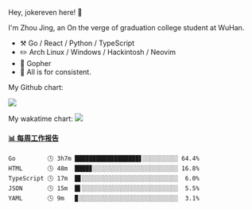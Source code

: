Hey, jokereven here! 👋

I'm Zhou Jing, an On the verge of graduation college student at WuHan.

-   :hammer_and_pick: Go / React / Python / TypeScript
-   :pencil2: Arch Linux / Windows / Hackintosh / Neovim
-   :seedling: Gopher
-   :thought_balloon: All is for consistent.

My Github chart:

![](https://ghchart.rshah.org/JonnieWayy)

My wakatime chart:
![](https://wakatime.com/share/@jokereven/1679dc82-4bf9-4b63-9203-390d608503de.png)

<!-- waka-box start -->
#### <a href="https://gist.github.com/9f8118785e2d128d746db5f61b0e0a2a" target="_blank">📊 每周工作报告</a>
```text
Go         🕓 3h7m ██████████████████▋░░░░░░░░░░ 64.4%
HTML       🕓 48m  ████▊░░░░░░░░░░░░░░░░░░░░░░░░ 16.8%
TypeScript 🕓 17m  █▋░░░░░░░░░░░░░░░░░░░░░░░░░░░  6.0%
JSON       🕓 15m  █▌░░░░░░░░░░░░░░░░░░░░░░░░░░░  5.5%
YAML       🕓 9m   ▉░░░░░░░░░░░░░░░░░░░░░░░░░░░░  3.1%
```
<!-- Powered by https://github.com/journey-ad/waka-box-go . -->
<!-- waka-box end -->
